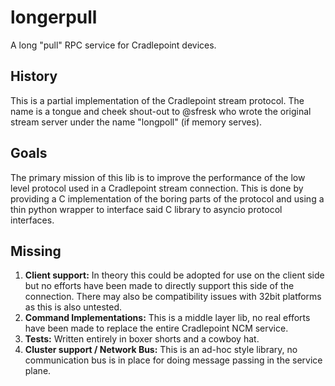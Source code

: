 longerpull
========
A long "pull" RPC service for Cradlepoint devices.


History
--------
This is a partial implementation of the Cradlepoint stream protocol.  The name
is a tongue and cheek shout-out to @sfresk who wrote the original stream server
under the name "longpoll" (if memory serves).


Goals
--------
The primary mission of this lib is to improve the performance of the low level
protocol used in a Cradlepoint stream connection.  This is done by providing
a C implementation of the boring parts of the protocol and using a thin python
wrapper to interface said C library to asyncio protocol interfaces.


Missing
--------
 1. **Client support:** In theory this could be adopted for use on the client
    side but no efforts have been made to directly support this side of the
    connection.  There may also be compatibility issues with 32bit platforms as
    this is also untested.
 2. **Command Implementations:**  This is a middle layer lib, no real efforts
    have been made to replace the entire Cradlepoint NCM service.
 3. **Tests:** Written entirely in boxer shorts and a cowboy hat.
 4. **Cluster support / Network Bus:** This is an ad-hoc style library, no
    communication bus is in place for doing message passing in the service
    plane.
